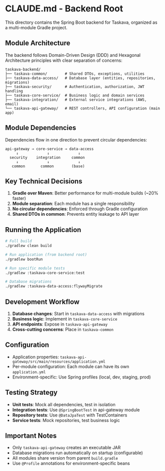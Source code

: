 # CLAUDE.md - Backend Root

This directory contains the Spring Boot backend for Taskava, organized as a multi-module Gradle project.

## Module Architecture

The backend follows Domain-Driven Design (DDD) and Hexagonal Architecture principles with clear separation of concerns:

```
taskava-backend/
├── taskava-common/        # Shared DTOs, exceptions, utilities
├── taskava-data-access/   # Database layer (entities, repositories, migrations)
├── taskava-security/      # Authentication, authorization, JWT handling
├── taskava-core-service/  # Business logic and domain services
├── taskava-integration/   # External service integrations (AWS, email)
└── taskava-api-gateway/   # REST controllers, API configuration (main app)
```

## Module Dependencies

Dependencies flow in one direction to prevent circular dependencies:
```
api-gateway → core-service → data-access
     ↓             ↓             ↓
  security    integration     common
     ↓             ↓             ↓
   common       common        (base)
```

## Key Technical Decisions

1. **Gradle over Maven**: Better performance for multi-module builds (~20% faster)
2. **Module separation**: Each module has a single responsibility
3. **No circular dependencies**: Enforced through Gradle configuration
4. **Shared DTOs in common**: Prevents entity leakage to API layer

## Running the Application

```bash
# Full build
./gradlew clean build

# Run application (from backend root)
./gradlew bootRun

# Run specific module tests
./gradlew :taskava-core-service:test

# Database migrations
./gradlew :taskava-data-access:flywayMigrate
```

## Development Workflow

1. **Database changes**: Start in `taskava-data-access` with migrations
2. **Business logic**: Implement in `taskava-core-service`
3. **API endpoints**: Expose in `taskava-api-gateway`
4. **Cross-cutting concerns**: Place in `taskava-common`

## Configuration

- Application properties: `taskava-api-gateway/src/main/resources/application.yml`
- Per-module configuration: Each module can have its own `application.yml`
- Environment-specific: Use Spring profiles (local, dev, staging, prod)

## Testing Strategy

- **Unit tests**: Mock all dependencies, test in isolation
- **Integration tests**: Use `@SpringBootTest` in api-gateway module
- **Repository tests**: Use `@DataJpaTest` with TestContainers
- **Service tests**: Mock repositories, test business logic

## Important Notes

- Only `taskava-api-gateway` creates an executable JAR
- Database migrations run automatically on startup (configurable)
- All modules share version from parent `build.gradle`
- Use `@Profile` annotations for environment-specific beans